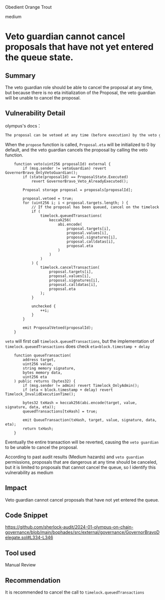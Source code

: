 Obedient Orange Trout

medium

# Veto guardian cannot cancel proposals that have not yet entered the queue state.

## Summary

The veto guardian role should be able to cancel the proposal at any time, but because there is no eta initialization of the Proposal, the veto guardian will be unable to cancel the proposal.

## Vulnerability Detail

olympus's docs：

```tex
The proposal can be vetoed at any time (before execution) by the veto guardian. Initially, this role will belong to the DAO multisig. However, once the system matures, it could be set to the zero address.
```

When the `propose` function is called, `Proposal.eta` will be initialized to 0 by default, and the veto guardian cancels the proposal by calling the veto function.

```solidity
    function veto(uint256 proposalId) external {
        if (msg.sender != vetoGuardian) revert GovernorBravo_OnlyVetoGuardian();
        if (state(proposalId) == ProposalState.Executed)
            revert GovernorBravo_Veto_AlreadyExecuted();

        Proposal storage proposal = proposals[proposalId];

        proposal.vetoed = true;
        for (uint256 i; i < proposal.targets.length; ) {
            // If the proposal has been queued, cancel on the timelock
            if (
                timelock.queuedTransactions(
                    keccak256(
                        abi.encode(
                            proposal.targets[i],
                            proposal.values[i],
                            proposal.signatures[i],
                            proposal.calldatas[i],
                            proposal.eta
                        )
                    )
                )
            ) { 
                timelock.cancelTransaction(
                    proposal.targets[i],
                    proposal.values[i],
                    proposal.signatures[i],
                    proposal.calldatas[i],
                    proposal.eta
                );
            }

            unchecked {
                ++i;
            }
        }

        emit ProposalVetoed(proposalId);
    }
```

`veto` will first call `timelock.queuedTransactions`, but the implementation of `timelock.queuedTransactions` does check `eta<block.timestamp + delay`

```solidity
    function queueTransaction(
        address target,
        uint256 value,
        string memory signature,
        bytes memory data,
        uint256 eta
    ) public returns (bytes32) {
        if (msg.sender != admin) revert Timelock_OnlyAdmin();
        if (eta < block.timestamp + delay) revert Timelock_InvalidExecutionTime();

        bytes32 txHash = keccak256(abi.encode(target, value, signature, data, eta));
        queuedTransactions[txHash] = true;

        emit QueueTransaction(txHash, target, value, signature, data, eta);
        return txHash;
    }
```

Eventually the entire transaction will be reverted, causing the `veto guardian` to be unable to cancel the proposal.

According to past audit results (Medium hazards) and `veto guardian` permissions, proposals that are dangerous at any time should be canceled, but it is limited to proposals that cannot cancel the queue, so I identify this vulnerability as medium

## Impact

Veto guardian cannot cancel proposals that have not yet entered the queue.

## Code Snippet

https://github.com/sherlock-audit/2024-01-olympus-on-chain-governance/blob/main/bophades/src/external/governance/GovernorBravoDelegate.sol#L334-L346

## Tool used

Manual Review

## Recommendation

It is recommended to cancel the call to `timelock.queuedTransactions`

